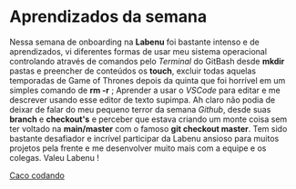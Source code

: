 # Aprendizados da semana

Nessa semana de onboarding na **Labenu** foi bastante intenso e de aprendizados, vi diferentes formas de usar meu sistema operacional controlando através de comandos pelo _Terminal_ do GitBash desde **mkdir** pastas e preencher de conteúdos os **touch**, excluir todas aquelas temporadas de Game of Thrones depois da quinta que foi horrível em um simples comando de **rm -r** ; Aprender a usar o _VSCode_ para editar e me descrever usando esse editor de texto supimpa. Ah claro não podia de deixar de falar do meu pequeno terror da semana _Github_, desde suas **branch** e **checkout's** e perceber que estava criando um monte coisa sem ter voltado na **main/master** com o famoso **git checkout master**. Tem sido bastante desafiador e incrível participar da Labenu ansioso para muitos projetos pela frente e me desenvolver muito mais com a equipe e os colegas. Valeu Labenu !

[Caco codando](https://1.bp.blogspot.com/-O46KPnwnzM0/VtZM8kAoeDI/AAAAAAAAL6U/5euiPYKTseo/s400/Caco%2Bdiditando.gif)


